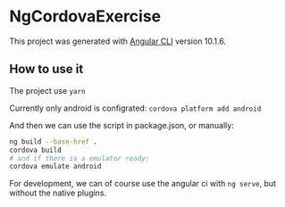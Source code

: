 # NgCordovaExercise

This project was generated with [Angular CLI](https://github.com/angular/angular-cli) version 10.1.6.


## How to use it

The project use `yarn`

Currently only android is configrated:
`cordova platform add android`

And then we can use the script in package.json, or manually: 

```sh
ng build --base-href .
cordova build
# and if there is a emulator ready: 
cordova emulate android
```

For development, we can of course use the angular ci with `ng serve`, but without the native plugins.


